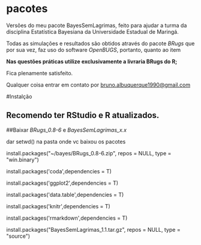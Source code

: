 # pacotes

Versões do meu pacote BayesSemLagrimas, feito para ajudar a turma da disciplina Estatística Bayesiana da Universidade Estadual de Maringá.

Todas as simulações e resultados são obtidos através do pacote *BRugs* que por sua vez, faz uso do software *OpenBUGS*, portanto, quanto ao item

**Nas questões práticas utilize exclusivamente a livraria BRugs do R;**

Fica plenamente satisfeito.

Qualquer coisa entrar em contato por <bruno.albuquerque1990@gmail.com>

#Instalção

## Recomendo ter RStudio e R atualizados.

##Baixar *BRugs_0.8-6* e *BayesSemLagrimas_x.x* 

dar setwd() na pasta onde vc baixou os pacotes

install.packages("~/bayes/BRugs_0.8-6.zip", repos = NULL, type = "win.binary")

install.packages('coda',dependencies = T)

install.packages('ggplot2',dependencies = T)

install.packages('data.table',dependencies = T)

install.packages('knitr',dependencies = T)

install.packages('rmarkdown',dependencies = T)

install.packages("BayesSemLagrimas_1.1.tar.gz", repos = NULL, type = "source")



